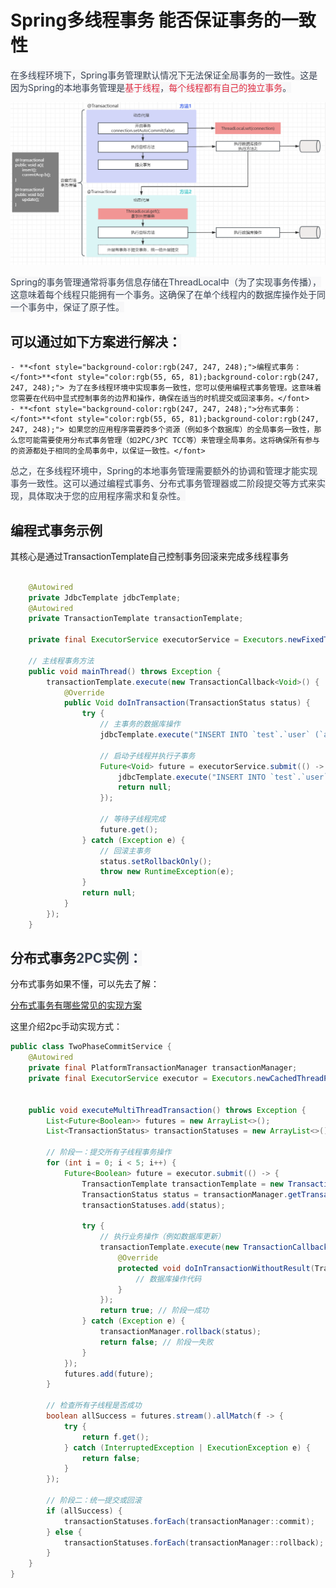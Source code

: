 # Spring多线程事务 能否保证事务的一致性

<font style="color:rgb(55, 65, 81);background-color:rgb(247, 247, 248);">在多线程环境下，Spring事务管理默认情况下无法保证全局事务的一致性。这是因为Spring的本地事务管理是</font><font style="color:#DF2A3F;background-color:rgb(247, 247, 248);">基于线程</font><font style="color:rgb(55, 65, 81);background-color:rgb(247, 247, 248);">，</font><font style="color:#DF2A3F;background-color:rgb(247, 247, 248);">每个线程都有自己的独立事务</font><font style="color:rgb(55, 65, 81);background-color:rgb(247, 247, 248);">。</font>

![1743572856343-6a94e555-f30f-4f67-95cd-585a14434d6b.png](./img/bF0WNYwjbdlxPK76/1743572856343-6a94e555-f30f-4f67-95cd-585a14434d6b-715557.png)

<font style="color:rgb(55, 65, 81);background-color:rgb(247, 247, 248);">Spring的事务管理通常将事务信息存储在ThreadLocal中（为了实现事务传播），这意味着每个线程只能拥有一个事务。这确保了在单个线程内的数据库操作处于同一个事务中，保证了原子性。</font>

<font style="color:rgb(55, 65, 81);background-color:rgb(247, 247, 248);"></font>

## <font style="background-color:rgb(247, 247, 248);">可以通过如下方案进行解决：</font>
    - **<font style="background-color:rgb(247, 247, 248);">编程式事务：</font>**<font style="color:rgb(55, 65, 81);background-color:rgb(247, 247, 248);"> 为了在多线程环境中实现事务一致性，您可以使用编程式事务管理。这意味着您需要在代码中显式控制事务的边界和操作，确保在适当的时机提交或回滚事务。</font>
    - **<font style="background-color:rgb(247, 247, 248);">分布式事务：</font>**<font style="color:rgb(55, 65, 81);background-color:rgb(247, 247, 248);"> 如果您的应用程序需要跨多个资源（例如多个数据库）的全局事务一致性，那么您可能需要使用分布式事务管理（如2PC/3PC TCC等）来管理全局事务。这将确保所有参与的资源都处于相同的全局事务中，以保证一致性。</font>

<font style="color:rgb(55, 65, 81);background-color:rgb(247, 247, 248);">总之，在多线程环境中，Spring的本地事务管理需要额外的协调和管理才能实现事务一致性。这可以通过编程式事务、分布式事务管理器或二阶段提交等方式来实现，具体取决于您的应用程序需求和复杂性。</font>

<font style="color:rgb(55, 65, 81);background-color:rgb(247, 247, 248);"></font>

## <font style="background-color:rgb(247, 247, 248);">编程式事务示例</font>
<font style="background-color:rgb(247, 247, 248);">其核心是通过TransactionTemplate自己控制事务回滚来完成多线程事务</font>

```java

    @Autowired
    private JdbcTemplate jdbcTemplate;
    @Autowired  
    private TransactionTemplate transactionTemplate;

    private final ExecutorService executorService = Executors.newFixedThreadPool(2);

    // 主线程事务方法  
    public void mainThread() throws Exception {  
        transactionTemplate.execute(new TransactionCallback<Void>() {
            @Override  
            public Void doInTransaction(TransactionStatus status) {
                try {  
                    // 主事务的数据库操作  
                    jdbcTemplate.execute("INSERT INTO `test`.`user` (`age`, `name`, `city`) VALUES (18, 'xushu', 'BeiJin');");

                    // 启动子线程并执行子事务
                    Future<Void> future = executorService.submit(() -> {
						jdbcTemplate.execute("INSERT INTO `test`.`user` (`age`, `name`, `city`) VALUES (18, 'xushu', 'BeiJin');");
                        return null;
                    });

                    // 等待子线程完成
                    future.get();
                } catch (Exception e) {  
                    // 回滚主事务  
                    status.setRollbackOnly();  
                    throw new RuntimeException(e);  
                }  
                return null;  
            }  
        });  
    }   
```

## <font style="background-color:rgb(247, 247, 248);">分布式事务</font><font style="color:rgb(55, 65, 81);background-color:rgb(247, 247, 248);">2PC实例：</font>
分布式事务如果不懂，可以先去了解：

[分布式事务有哪些常见的实现方案](https://www.yuque.com/tulingzhouyu/db22bv/veg93i11n9qqs45e?singleDoc#)

 这里介绍2pc手动实现方式：

 

```java
public class TwoPhaseCommitService {
    @Autowired
    private final PlatformTransactionManager transactionManager;
    private final ExecutorService executor = Executors.newCachedThreadPool();
 

    public void executeMultiThreadTransaction() throws Exception {
        List<Future<Boolean>> futures = new ArrayList<>();
        List<TransactionStatus> transactionStatuses = new ArrayList<>();

        // 阶段一：提交所有子线程事务操作
        for (int i = 0; i < 5; i++) {
            Future<Boolean> future = executor.submit(() -> {
                TransactionTemplate transactionTemplate = new TransactionTemplate(transactionManager);
                TransactionStatus status = transactionManager.getTransaction(null);
                transactionStatuses.add(status);

                try {
                    // 执行业务操作（例如数据库更新）
                    transactionTemplate.execute(new TransactionCallbackWithoutResult() {
                        @Override
                        protected void doInTransactionWithoutResult(TransactionStatus status) {
                            // 数据库操作代码
                        }
                    });
                    return true; // 阶段一成功
                } catch (Exception e) {
                    transactionManager.rollback(status);
                    return false; // 阶段一失败
                }
            });
            futures.add(future);
        }

        // 检查所有子线程是否成功
        boolean allSuccess = futures.stream().allMatch(f -> {
            try {
                return f.get();
            } catch (InterruptedException | ExecutionException e) {
                return false;
            }
        });

        // 阶段二：统一提交或回滚
        if (allSuccess) {
            transactionStatuses.forEach(transactionManager::commit);
        } else {
            transactionStatuses.forEach(transactionManager::rollback);
        }
    }
}
```

